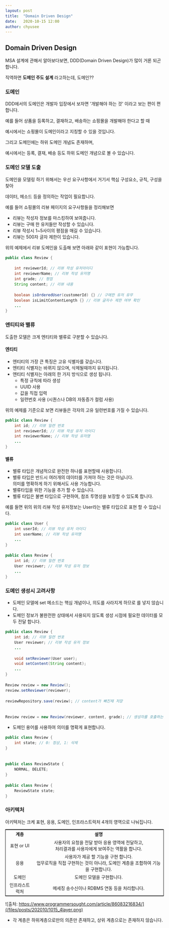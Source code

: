 ```yaml
---
layout: post
title:  "Domain Driven Design"
date:   2020-10-15 12:00
author: chyusee
---
```


## Domain Driven Design

MSA 설계에 관해서 알아보다보면, DDD(Domain Driven Design)가 많이 거론 되곤 합니다.

직역하면 **도메인 주도 설계** 라고하는데, 도메인??


### 도메인

DDD에서의 도메인은 개발자 입장에서 보자면 '개발해야 하는 것' 이라고 보는 편이 편합니다.

예를 들어 상품을 등록하고, 결재하고, 배송하는 쇼핑몰을 개발해야 한다고 할 때

예시에서는 쇼핑몰이 도메인이라고 지칭할 수 있을 것입니다. 

그리고 도메인에는 하위 도메인 개념도 존재하며, 

예시에서는 등록, 결재, 배송 등도 하위 도메인 개념으로 볼 수 있습니다.


### 도메인 모델 도출

도메인을 모델링 하기 위해서는 우선 요구사항에서 거기서 핵심 구성요소, 규칙, 구성을 찾아 

데이터, 메소드 등을 정의하는 작업이 필요합니다.

예를 들어 쇼핑몰의 리뷰 페이지의 요구사항들을 정리해보면

- 리뷰는 작성자 정보를 마스킹하여 보여줍니다.
- 리뷰는 구매 한 유저들만 작성할 수 있습니다.
- 리뷰 작성시 1~5사이의 평점을 매길 수 있습니다.
- 리뷰는 500자 글자 제한이 있습니다.

위의 예제에서 리뷰 도메인을 도출해 보면 아래와 같이 표현이 가능합니다.

```java
public class Review {
    
    int reviewerId; // 리뷰 작성 유저아이디 
    int reviewerName; // 리뷰 작성 유저명
    int grade; // 평점 
    String content; // 리뷰 내용
    
    boolean isOrderedUser(customerId) {} // 구매한 유저 유무
    boolean isLimitContentLength {} // 리뷰 글자수 제한 여부 확인
    ...
}
```


### 엔티티와 밸류
도출한 모델은 크게 엔티티와 밸류로 구분할 수 있습니다.

#### 엔티티
- 엔티티의 가장 큰 특징은 고유 식별자를 갖습니다.
- 엔티티 식별자는 바뀌지 않으며, 삭제될때까지 유지됩니다.
- 엔티티 식별자는 아래의 한 가지 방식으로 생성 됩니다.
    - 특정 규칙에 따라 생성
    - UUID 사용
    - 값을 직접 입력
    - 일련번호 사용 (시퀀스나 DB의 자동증가 컬럼 사용)

위의 예제를 기준으로 보면 리뷰들은 각자의 고유 일련번호를 가질 수 있습니다.
```java
public class Review {
    int id; // 리뷰 일련 번호
    int reviewerId; // 리뷰 작성 유저 아이디 
    int reviewerName; // 리뷰 작성 유저명
    ...
}
```

#### 밸류
- 밸류 타입은 개념적으로 완전한 하나를 표현할때 사용합니다.
- 밸류 타입은 반드시 여러개의 데이터를 가져야 하는 것은 아닙니다.<br>
  의미를 명확하게 하기 위해서도 사용 가능합니다.
- 밸류타입을 위한 기능을 추가 할 수 있습니다.
- 벨류 타입은 불변 타입으로 구현하여, 참조 투명성을 보장할 수 있도록 합니다.

예를 들면 위의 위의 리뷰 작성 유저정보는 User라는 밸류 타입으로 표현 할 수 있습니다.
```java
public class User {
    int userId; // 리뷰 작성 유저 아이디 
    int userName; // 리뷰 작성 유저명
    ...
}

public class Review {
    int id; // 리뷰 일련 번호
    User reviewer; // 리뷰 작성 유저 정보 
    ...
}
```


### 도메인 생성시 고려사항
- 도메인 모델에 set 메소드는 핵심 개념이나, 의도를 사라지게 하므로 를 넣지 않습니다.
- 도메인 정보가 불완전한 상태에서 사용되지 않도록 생성 시점에 필요한 데이터를 모두 전달 합니다.
```java
public class Review {
    int id; // 리뷰 일련 번호
    User reviewer; // 리뷰 작성 유저 정보 
    ...

    void setReviewer(User user);
    void setContent(String content);
    ...
}

Review review = new Review();
review.setReviewer(reviewer);

reviewRepository.save(review); // content가 빠진채 저장


Review review = new Review(reviewer, content, grade); // 생성자를 호출하는 시점에서 데이터를 검증
```
- 도메인 용어를 사용하여 의미를 명확게 표현합니다.
```java
public class Review {
    int state; // 0: 정상, 1: 삭제
}


public class ReviewState {
    NORMAL, DELETE; 
}

public class Review {
    ReviewState state;
}
```


### 아키텍처
아키텍처는 크케 표현, 응용, 도메인, 인프라스트럭처 4개의 영역으로 나눠집니다.
<table style="width:100%;border:1px solid #000;text-align:center;">
    <tr>
        <th>계층</th>
        <th>설명</th>
    </tr>
    <tr>
        <td>표현 or UI</td>
        <td>
            사용자의 요청을 전달 받아 응용 영역에 전달하고,<br>
            처리결과를 사용자에게 보여주는 역활을 합니다.
        </td>
    </tr>
    <tr>
        <td>응용</td>
        <td>
            사용자가 제공 할 기능을 구현 합니다.<br>
            업무로직을 직접 구현하는 것이 아니라, 도메인 계층을 조합하여 기능을 구현합니다.
        </td>
    </tr>
    <tr>
        <td>도메인</td>
        <td>도메인 모델을 구현합니다.</td>
    </tr>
    <tr>
        <td>인프라스트럭처</td>
        <td>메세징 송수신이나 RDBMS 연동 등을 처리합니다.</td>
    </tr>
</table>

![출처: https://www.programmersought.com/article/86083216834/](/files/posts/202010/1015_4layer.png)

- 각 계층은 하위계층으로만의 의존만 존재하고, 상위 계층으로는 존재하지 않습니다.





